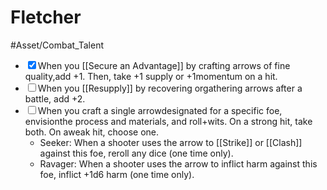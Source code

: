 # Fletcher
#Asset/Combat_Talent 

- <input type="checkbox" checked>When you [[Secure an Advantage]] by crafting arrows of fine quality,add +1. Then, take +1 supply or +1momentum on a hit.
- <input type="checkbox">When you [[Resupply]] by recovering orgathering arrows after a battle, add +2.
- <input type="checkbox">When you craft a single arrowdesignated for a specific foe, envisionthe process and materials, and roll+wits. On a strong hit, take both. On aweak hit, choose one.
	- Seeker: When a shooter uses the arrow to [[Strike]] or [[Clash]] against this foe, reroll any dice (one time only).
	- Ravager: When a shooter uses the arrow to inflict harm against this foe, inflict +1d6 harm (one time only).